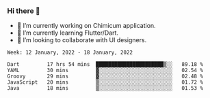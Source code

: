 ### Hi there 👋

<!--
**devcat37/devcat37** is a ✨ _special_ ✨ repository because its `README.md` (this file) appears on your GitHub profile.-->


- 🔭 I’m currently working on Chimicum application.
- 🌱 I’m currently learning Flutter/Dart.
- 👯 I’m looking to collaborate with UI designers.
<!-- - 🤔 I’m looking for help with ... -->

<!--START_SECTION:waka-->
```text
Week: 12 January, 2022 - 18 January, 2022

Dart         17 hrs 54 mins  ██████████████████████▒░░   89.18 % 
YAML         30 mins         ▓░░░░░░░░░░░░░░░░░░░░░░░░   02.54 % 
Groovy       29 mins         ▓░░░░░░░░░░░░░░░░░░░░░░░░   02.48 % 
JavaScript   20 mins         ▒░░░░░░░░░░░░░░░░░░░░░░░░   01.72 % 
Java         18 mins         ▒░░░░░░░░░░░░░░░░░░░░░░░░   01.53 % 
```
<!--END_SECTION:waka-->
